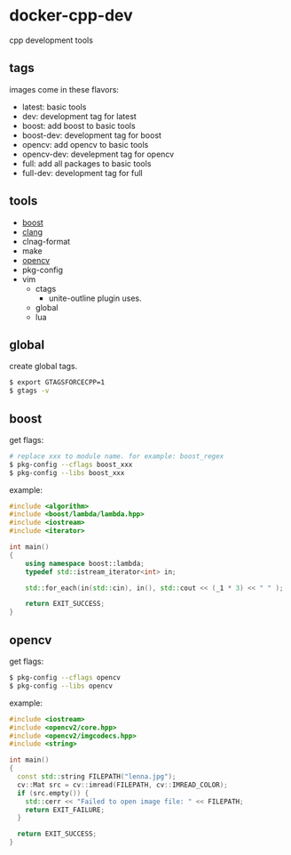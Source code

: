 # docker-cpp-dev

cpp development tools

## tags

images come in these flavors:

* latest: basic tools
* dev: development tag for latest
* boost: add boost to basic tools
* boost-dev: development tag for boost
* opencv: add opencv to basic tools
* opencv-dev: develepment tag for opencv
* full: add all packages to basic tools
* full-dev: development tag for full

## tools

* [boost](http://www.boost.org/)
* [clang](http://llvm.org/svn/llvm-project/)
* clnag-format
* make
* [opencv](https://opencv.org)
* pkg-config
* vim
  * ctags
    * unite-outline plugin uses.
  * global
  * lua

## global

create global tags.

```bash
$ export GTAGSFORCECPP=1
$ gtags -v
```

## boost

get flags:

```bash
# replace xxx to module name. for example: boost_regex
$ pkg-config --cflags boost_xxx
$ pkg-config --libs boost_xxx
```

example:

```cpp
#include <algorithm>
#include <boost/lambda/lambda.hpp>
#include <iostream>
#include <iterator>

int main()
{
    using namespace boost::lambda;
    typedef std::istream_iterator<int> in;

    std::for_each(in(std::cin), in(), std::cout << (_1 * 3) << " " );

    return EXIT_SUCCESS;
}
```

## opencv

get flags:

```bash
$ pkg-config --cflags opencv
$ pkg-config --libs opencv
```

example:

```cpp
#include <iostream>
#include <opencv2/core.hpp>
#include <opencv2/imgcodecs.hpp>
#include <string>

int main()
{
  const std::string FILEPATH("lenna.jpg");
  cv::Mat src = cv::imread(FILEPATH, cv::IMREAD_COLOR);
  if (src.empty()) {
    std::cerr << "Failed to open image file: " << FILEPATH;
    return EXIT_FAILURE;
  }

  return EXIT_SUCCESS;
}
```

